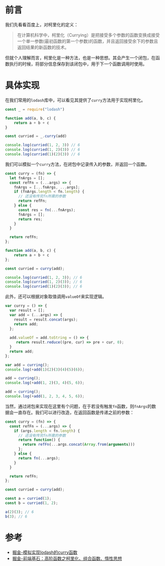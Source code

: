 # 前言

我们先看看百度上，对柯里化的定义：

> 在计算机科学中，柯里化（Currying）是把接受多个参数的函数变换成接受一个单一参数(最初函数的第一个参数)的函数，并且返回接受余下的参数且返回结果的新函数的技术。

但就个人理解而言，柯里化是一种方法，也是一种思想。其会产生一个闭包，在函数执行的时候，将部分信息保存到该闭包中，用于下一个函数调用时使用。

# 具体实现

在我们常用的`lodash`库中，可以看见其提供了`curry`方法用于实现柯里化。

```js
const _ = require("lodash")

function add(a, b, c) {
    return a + b + c
}

const curried = _.curry(add)

console.log(curried(1, 2, 3)) // 6
console.log(curried(1, 2)(3)) // 6
console.log(curried(1)(2)(3)) // 6
```

我们可以模拟一个`curry`方法，在闭包中记录传入的参数，并返回一个函数。

```js
const curry = (fn) => {
  let fnArgs = [];
  const refFn = (...args) => {
    fnArgs = [...fnArgs, ...args];
    if (fnArgs.length < fn.length) {
      // 还没有传完fn所需的参数
      return refFn;
    } else {
      const res = fn(...fnArgs);
      fnArgs = [];
      return res;
    }
  }

  return refFn;
};

function add(a, b, c) {
    return a + b + c
};

const curried = curry(add);

console.log(curried(1, 2, 3)); // 6
console.log(curried(1, 2)(3)); // 6
console.log(curried(1)(2)(3)); // 6
```

此外，还可以根据对象取值调用`valueOf`来实现逻辑。

```js
var curry = () => {
  var result = [];
  var add = (...args) => {
    result = result.concat(args);
    return add;
  };
  
  add.valueOf = add.toString = () => {
     return result.reduce((pre, cur) => pre + cur, 0);
  }
  return add;
};

var add = curring();
console.log(+add(1)(2)(3)(4)(5)(6));

add = curring();
console.log(+add(1, 2)(3, 4)(5, 6));

add = curring();
console.log(+add(1, 2, 3, 4, 5, 6));
```

当然，通过闭包来实现在这里有个问题，在于若没有触发`fn`函数，则`fnArgs`的数据会一直存在。我们可以进行改造，在返回函数是传递之前的参数：

```js
const curry = (fn) => {
  const refFn = (...args) => {
    if (args.length < fn.length) {
      // 还没有传完fn所需的参数
      return function() {
        return refFn(...args.concat(Array.from(arguments)))
      };
    } else {
      return fn(...args);
    }
  }

  return refFn;
};

const curried = curry(add);

const a = curried(1);
const b = curried(1, 2);

a(2)(3); // 6
b(3); // 6
```

# 参考

* [掘金-模拟实现lodash的curry函数](https://juejin.cn/post/6861965406090444813)
* [掘金-前端基石：高阶函数之柯里化、组合函数、惰性思想](https://juejin.cn/post/7086393986780233736)